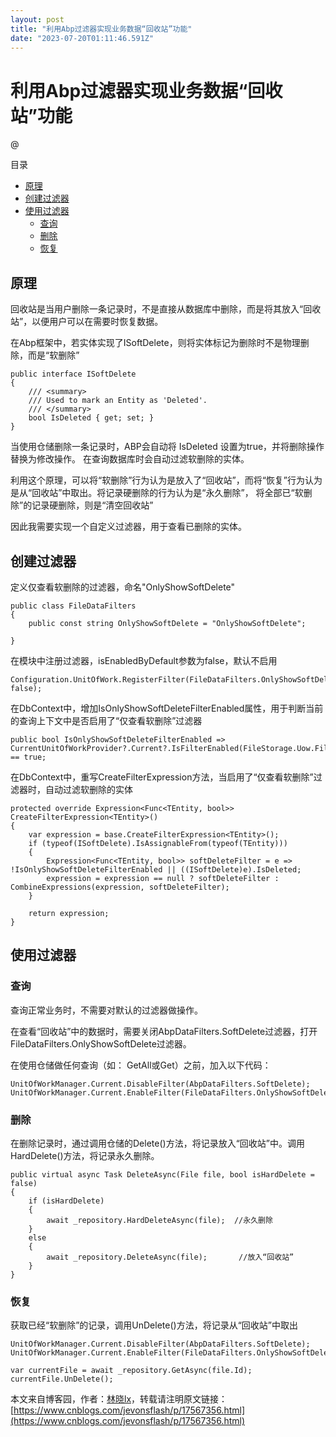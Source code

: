 ```yaml
---
layout: post
title: "利用Abp过滤器实现业务数据“回收站”功能"
date: "2023-07-20T01:11:46.591Z"
---
```

利用Abp过滤器实现业务数据“回收站”功能
=====================

@

目录

*   [原理](#原理)
*   [创建过滤器](#创建过滤器)
*   [使用过滤器](#使用过滤器)
    *   [查询](#查询)
    *   [删除](#删除)
    *   [恢复](#恢复)

原理
--

回收站是当用户删除一条记录时，不是直接从数据库中删除，而是将其放入“回收站”，以便用户可以在需要时恢复数据。

在Abp框架中，若实体实现了ISoftDelete，则将实体标记为删除时不是物理删除，而是“软删除”

    public interface ISoftDelete
    {
        /// <summary>
        /// Used to mark an Entity as 'Deleted'. 
        /// </summary>
        bool IsDeleted { get; set; }
    }
    

当使用仓储删除一条记录时，ABP会自动将 IsDeleted 设置为true，并将删除操作替换为修改操作。 在查询数据库时会自动过滤软删除的实体。

利用这个原理，可以将“软删除”行为认为是放入了“回收站”，而将“恢复”行为认为是从“回收站”中取出。将记录硬删除的行为认为是“永久删除”， 将全部已“软删除”的记录硬删除，则是“清空回收站”

因此我需要实现一个自定义过滤器，用于查看已删除的实体。

创建过滤器
-----

定义仅查看软删除的过滤器，命名"OnlyShowSoftDelete"

    public class FileDataFilters
    {
        public const string OnlyShowSoftDelete = "OnlyShowSoftDelete";
    
    }
    

在模块中注册过滤器，isEnabledByDefault参数为false，默认不启用

    Configuration.UnitOfWork.RegisterFilter(FileDataFilters.OnlyShowSoftDelete, false);
    

在DbContext中，增加IsOnlyShowSoftDeleteFilterEnabled属性，用于判断当前的查询上下文中是否启用了“仅查看软删除”过滤器

    public bool IsOnlyShowSoftDeleteFilterEnabled => CurrentUnitOfWorkProvider?.Current?.IsFilterEnabled(FileStorage.Uow.FileDataFilters.OnlyShowSoftDelete) == true;
    
    

在DbContext中，重写CreateFilterExpression方法，当启用了“仅查看软删除”过滤器时，自动过滤软删除的实体

    protected override Expression<Func<TEntity, bool>> CreateFilterExpression<TEntity>()
    {
        var expression = base.CreateFilterExpression<TEntity>();
        if (typeof(ISoftDelete).IsAssignableFrom(typeof(TEntity)))
        {
            Expression<Func<TEntity, bool>> softDeleteFilter = e => !IsOnlyShowSoftDeleteFilterEnabled || ((ISoftDelete)e).IsDeleted;
            expression = expression == null ? softDeleteFilter : CombineExpressions(expression, softDeleteFilter);
        }
    
        return expression;
    }
    
    

使用过滤器
-----

### 查询

查询正常业务时，不需要对默认的过滤器做操作。

在查看“回收站”中的数据时，需要关闭AbpDataFilters.SoftDelete过滤器，打开FileDataFilters.OnlyShowSoftDelete过滤器。

在使用仓储做任何查询（如： GetAll或Get）之前，加入以下代码：

    UnitOfWorkManager.Current.DisableFilter(AbpDataFilters.SoftDelete);
    UnitOfWorkManager.Current.EnableFilter(FileDataFilters.OnlyShowSoftDelete);
    

### 删除

在删除记录时，通过调用仓储的Delete()方法，将记录放入“回收站”中。调用HardDelete()方法，将记录永久删除。

    
    public virtual async Task DeleteAsync(File file, bool isHardDelete = false)
    {
        if (isHardDelete)
        {
            await _repository.HardDeleteAsync(file);  //永久删除
        }
        else
        {
            await _repository.DeleteAsync(file);       //放入“回收站”
        }
    }
    
    

### 恢复

获取已经“软删除”的记录，调用UnDelete()方法，将记录从“回收站”中取出

    UnitOfWorkManager.Current.DisableFilter(AbpDataFilters.SoftDelete);
    UnitOfWorkManager.Current.EnableFilter(FileDataFilters.OnlyShowSoftDelete);
    
    var currentFile = await _repository.GetAsync(file.Id);
    currentFile.UnDelete();
    
    

本文来自博客园，作者：[林晓lx](https://www.cnblogs.com/jevonsflash/)，转载请注明原文链接：[https://www.cnblogs.com/jevonsflash/p/17567356.html](https://www.cnblogs.com/jevonsflash/p/17567356.html)